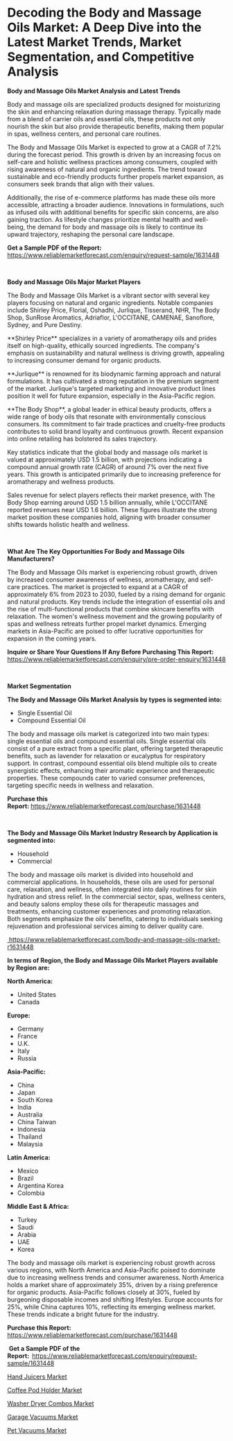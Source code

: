 <p><h1>Decoding the Body and Massage Oils Market: A Deep Dive into the Latest Market Trends, Market Segmentation, and Competitive Analysis</h1></p><p><strong>Body and Massage Oils Market Analysis and Latest Trends</strong></p>
<p><p>Body and massage oils are specialized products designed for moisturizing the skin and enhancing relaxation during massage therapy. Typically made from a blend of carrier oils and essential oils, these products not only nourish the skin but also provide therapeutic benefits, making them popular in spas, wellness centers, and personal care routines.</p><p>The Body and Massage Oils Market is expected to grow at a CAGR of 7.2% during the forecast period. This growth is driven by an increasing focus on self-care and holistic wellness practices among consumers, coupled with rising awareness of natural and organic ingredients. The trend toward sustainable and eco-friendly products further propels market expansion, as consumers seek brands that align with their values.</p><p>Additionally, the rise of e-commerce platforms has made these oils more accessible, attracting a broader audience. Innovations in formulations, such as infused oils with additional benefits for specific skin concerns, are also gaining traction. As lifestyle changes prioritize mental health and well-being, the demand for body and massage oils is likely to continue its upward trajectory, reshaping the personal care landscape.</p></p>
<p><strong>Get a Sample PDF of the Report:&nbsp;</strong> <a href="https://www.reliablemarketforecast.com/enquiry/request-sample/1631448?utm_campaign=1130&utm_medium=2&utm_source=Github&utm_content=ia&utm_term=05042025&utm_id=body-and-massage-oils">https://www.reliablemarketforecast.com/enquiry/request-sample/1631448</a></p>
<p>&nbsp;</p>
<p><strong>Body and Massage Oils Major Market Players</strong></p>
<p><p>The Body and Massage Oils Market is a vibrant sector with several key players focusing on natural and organic ingredients. Notable companies include Shirley Price, Florial, Oshadhi, Jurlique, Tisserand, NHR, The Body Shop, SunRose Aromatics, Adriaflor, L'OCCITANE, CAMENAE, Sanoflore, Sydney, and Pure Destiny.</p><p>**Shirley Price** specializes in a variety of aromatherapy oils and prides itself on high-quality, ethically sourced ingredients. The company's emphasis on sustainability and natural wellness is driving growth, appealing to increasing consumer demand for organic products.</p><p>**Jurlique** is renowned for its biodynamic farming approach and natural formulations. It has cultivated a strong reputation in the premium segment of the market. Jurlique's targeted marketing and innovative product lines position it well for future expansion, especially in the Asia-Pacific region.</p><p>**The Body Shop**, a global leader in ethical beauty products, offers a wide range of body oils that resonate with environmentally conscious consumers. Its commitment to fair trade practices and cruelty-free products contributes to solid brand loyalty and continuous growth. Recent expansion into online retailing has bolstered its sales trajectory.</p><p>Key statistics indicate that the global body and massage oils market is valued at approximately USD 1.5 billion, with projections indicating a compound annual growth rate (CAGR) of around 7% over the next five years. This growth is anticipated primarily due to increasing preference for aromatherapy and wellness products.</p><p>Sales revenue for select players reflects their market presence, with The Body Shop earning around USD 1.5 billion annually, while L'OCCITANE reported revenues near USD 1.6 billion. These figures illustrate the strong market position these companies hold, aligning with broader consumer shifts towards holistic health and wellness.</p></p>
<p>&nbsp;</p>
<p><strong>What Are The Key Opportunities For Body and Massage Oils Manufacturers?</strong></p>
<p><p>The Body and Massage Oils market is experiencing robust growth, driven by increased consumer awareness of wellness, aromatherapy, and self-care practices. The market is projected to expand at a CAGR of approximately 6% from 2023 to 2030, fueled by a rising demand for organic and natural products. Key trends include the integration of essential oils and the rise of multi-functional products that combine skincare benefits with relaxation. The women's wellness movement and the growing popularity of spas and wellness retreats further propel market dynamics. Emerging markets in Asia-Pacific are poised to offer lucrative opportunities for expansion in the coming years.</p></p>
<p><strong>Inquire or Share Your Questions If Any Before Purchasing This Report:</strong> <a href="https://www.reliablemarketforecast.com/enquiry/pre-order-enquiry/1631448?utm_campaign=1130&utm_medium=2&utm_source=Github&utm_content=ia&utm_term=05042025&utm_id=body-and-massage-oils">https://www.reliablemarketforecast.com/enquiry/pre-order-enquiry/1631448</a></p>
<p>&nbsp;</p>
<p><strong>Market Segmentation</strong></p>
<p><strong>The Body and Massage Oils Market Analysis by types is segmented into:</strong></p>
<p><ul><li>Single Essential Oil</li><li>Compound Essential Oil</li></ul></p>
<p><p>The body and massage oils market is categorized into two main types: single essential oils and compound essential oils. Single essential oils consist of a pure extract from a specific plant, offering targeted therapeutic benefits, such as lavender for relaxation or eucalyptus for respiratory support. In contrast, compound essential oils blend multiple oils to create synergistic effects, enhancing their aromatic experience and therapeutic properties. These compounds cater to varied consumer preferences, targeting specific needs in wellness and relaxation.</p></p>
<p><strong>Purchase this Report:&nbsp;</strong><a href="https://www.reliablemarketforecast.com/purchase/1631448?utm_campaign=1130&utm_medium=2&utm_source=Github&utm_content=ia&utm_term=05042025&utm_id=body-and-massage-oils">https://www.reliablemarketforecast.com/purchase/1631448</a></p>
<p>&nbsp;</p>
<p><strong>The Body and Massage Oils Market Industry Research by Application is segmented into:</strong></p>
<p><ul><li>Household</li><li>Commercial</li></ul></p>
<p><p>The body and massage oils market is divided into household and commercial applications. In households, these oils are used for personal care, relaxation, and wellness, often integrated into daily routines for skin hydration and stress relief. In the commercial sector, spas, wellness centers, and beauty salons employ these oils for therapeutic massages and treatments, enhancing customer experiences and promoting relaxation. Both segments emphasize the oils' benefits, catering to individuals seeking rejuvenation and professional services aiming to deliver quality care.</p></p>
<p><a href="https://www.reliablemarketforecast.com/body-and-massage-oils-market-r1631448?utm_campaign=1130&utm_medium=2&utm_source=Github&utm_content=ia&utm_term=05042025&utm_id=body-and-massage-oils">&nbsp;https://www.reliablemarketforecast.com/body-and-massage-oils-market-r1631448</a></p>
<p><strong>In terms of Region, the Body and Massage Oils Market Players available by Region are:</strong></p>
<p>
    <p> <strong> North America: </strong>
        <ul>
            <li>United States</li>
            <li>Canada</li>
        </ul>
        </p> 
    <p> <strong> Europe: </strong>
        <ul>
            <li>Germany</li>
            <li>France</li>
            <li>U.K.</li>
            <li>Italy</li>
            <li>Russia</li>
        </ul>
        </p> 
    <p> <strong> Asia-Pacific: </strong>
        <ul>
            <li>China</li>
            <li>Japan</li>
            <li>South Korea</li>
            <li>India</li>
            <li>Australia</li>
            <li>China Taiwan</li>
            <li>Indonesia</li>
            <li>Thailand</li>
            <li>Malaysia</li>
        </ul>
        </p> 
    <p> <strong> Latin America: </strong>
        <ul>
            <li>Mexico</li>
            <li>Brazil</li>
            <li>Argentina Korea</li>
            <li>Colombia</li>
        </ul>
        </p> 
    <p> <strong> Middle East & Africa: </strong>
        <ul>
            <li>Turkey</li>
            <li>Saudi</li>
            <li>Arabia</li>
            <li>UAE</li>
            <li>Korea</li>
        </ul>
    </p>
    </p>
<p><p>The body and massage oils market is experiencing robust growth across various regions, with North America and Asia-Pacific poised to dominate due to increasing wellness trends and consumer awareness. North America holds a market share of approximately 35%, driven by a rising preference for organic products. Asia-Pacific follows closely at 30%, fueled by burgeoning disposable incomes and shifting lifestyles. Europe accounts for 25%, while China captures 10%, reflecting its emerging wellness market. These trends indicate a bright future for the industry.</p></p>
<p><strong>Purchase this Report: </strong><a href="https://www.reliablemarketforecast.com/purchase/1631448?utm_campaign=1130&utm_medium=2&utm_source=Github&utm_content=ia&utm_term=05042025&utm_id=body-and-massage-oils">https://www.reliablemarketforecast.com/purchase/1631448</a></p>
<p>&nbsp;<strong>Get a Sample PDF of the Report:&nbsp;&nbsp;</strong><a href="https://www.reliablemarketforecast.com/enquiry/request-sample/1631448?utm_campaign=1130&utm_medium=2&utm_source=Github&utm_content=ia&utm_term=05042025&utm_id=body-and-massage-oils">https://www.reliablemarketforecast.com/enquiry/request-sample/1631448</a></p>
<p><strong></strong></p>
<p><p><a href="https://github.com/ceranamaduvq/Market-Research-Report-List-1/blob/main/hand-juicers-market.md?utm_campaign=1130&utm_medium=2&utm_source=Github&utm_content=ia&utm_term=05042025&utm_id=body-and-massage-oils">Hand Juicers Market</a></p><p><a href="https://github.com/sibellanikmn/Market-Research-Report-List-1/blob/main/coffee-pod-holder-market.md?utm_campaign=1130&utm_medium=2&utm_source=Github&utm_content=ia&utm_term=05042025&utm_id=body-and-massage-oils">Coffee Pod Holder Market</a></p><p><a href="https://github.com/geresalgieaz/Market-Research-Report-List-1/blob/main/washer-dryer-combos-market.md?utm_campaign=1130&utm_medium=2&utm_source=Github&utm_content=ia&utm_term=05042025&utm_id=body-and-massage-oils">Washer Dryer Combos Market</a></p><p><a href="https://github.com/foustzelmsdv/Market-Research-Report-List-1/blob/main/garage-vacuums-market.md?utm_campaign=1130&utm_medium=2&utm_source=Github&utm_content=ia&utm_term=05042025&utm_id=body-and-massage-oils">Garage Vacuums Market</a></p><p><a href="https://github.com/dickstoscopg/Market-Research-Report-List-1/blob/main/pet-vacuums-market.md?utm_campaign=1130&utm_medium=2&utm_source=Github&utm_content=ia&utm_term=05042025&utm_id=body-and-massage-oils">Pet Vacuums Market</a></p></p>